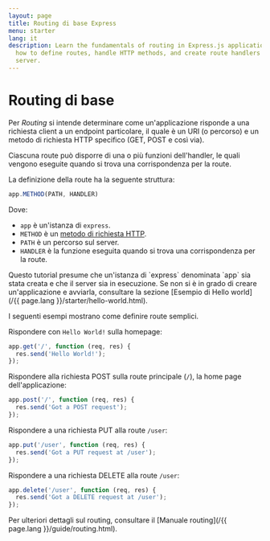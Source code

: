 ```yaml
---
layout: page
title: Routing di base Express
menu: starter
lang: it
description: Learn the fundamentals of routing in Express.js applications, including
  how to define routes, handle HTTP methods, and create route handlers for your web
  server.
---
```


# Routing di base

Per *Routing* si intende determinare come un'applicazione risponde a una richiesta client a un endpoint particolare, il quale è un URI (o percorso) e un metodo di richiesta HTTP specifico (GET, POST e così via).

Ciascuna route può disporre di una o più funzioni dell'handler, le quali vengono eseguite quando si trova una corrispondenza per la route.

La definizione della route ha la seguente struttura:
```js
app.METHOD(PATH, HANDLER)
```

Dove:

- `app` è un'istanza di `express`.
- `METHOD` è un [metodo di richiesta HTTP](http://en.wikipedia.org/wiki/Hypertext_Transfer_Protocol).
- `PATH` è un percorso sul server.
- `HANDLER` è la funzione eseguita quando si trova una corrispondenza per la route.

<div class="doc-box doc-notice" markdown="1">
Questo tutorial presume che un'istanza di `express` denominata `app` sia stata creata e che il server sia in esecuzione. Se non si è in grado di creare un'applicazione e avviarla, consultare la sezione [Esempio di Hello world](/{{ page.lang }}/starter/hello-world.html).
</div>

I seguenti esempi mostrano come definire route semplici.

Rispondere con `Hello World!` sulla homepage:

```js
app.get('/', function (req, res) {
  res.send('Hello World!');
});
```

Rispondere alla richiesta POST sulla route principale (`/`), la home page dell'applicazione:

```js
app.post('/', function (req, res) {
  res.send('Got a POST request');
});
```

Rispondere a una richiesta PUT alla route `/user`:

```js
app.put('/user', function (req, res) {
  res.send('Got a PUT request at /user');
});
```

Rispondere a una richiesta DELETE alla route `/user`:

```js
app.delete('/user', function (req, res) {
  res.send('Got a DELETE request at /user');
});
```

Per ulteriori dettagli sul routing, consultare il [Manuale routing](/{{ page.lang }}/guide/routing.html).
